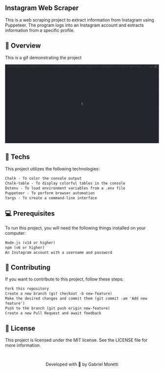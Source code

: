 ## Instagram Web Scraper

This is a web scraping project to extract information from Instagram using Puppeteer. The program logs into an Instagram account and extracts information from a specific profile.

## 👀 Overview

This is a gif demonstrating the project

![Preview-Screens](./src/assets/app.gif)

## 🔧 Techs

This project utilizes the following technologies:

    Chalk - To color the console output
    Chalk-table - To display colorful tables in the console
    Dotenv - To load environment variables from a .env file
    Puppeteer - To perform browser automation
    Yargs - To create a command-line interface

## 💻 Prerequisites

To run this project, you will need the following things installed on your computer:

    Node.js (v14 or higher)
    npm (v6 or higher)
    An Instagram account with a username and password


## 🧐 Contributing

If you want to contribute to this project, follow these steps:

    Fork this repository
    Create a new branch (git checkout -b new-feature)
    Make the desired changes and commit them (git commit -am 'Add new feature')
    Push to the branch (git push origin new-feature)
    Create a new Pull Request and await feedback

## 🔑 License

This project is licensed under the MIT license. See the LICENSE file for more information.

&nbsp;

<p align="center">Developed with 💜 by Gabriel Moretti</p>
